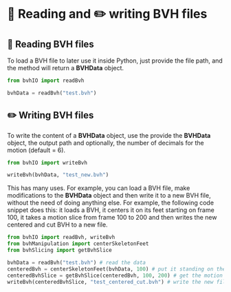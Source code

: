 # 📖 Reading and ✏️ writing BVH files <!-- {docsify-ignore} -->

## 📖 Reading BVH files 

To load a BVH file to later use it inside Python, just provide the file path, and the method will return a **BVHData** object.
```python
from bvhIO import readBvh

bvhData = readBvh("test.bvh")
```

## ✏️ Writing BVH files

To write the content of a **BVHData** object, use the provide the **BVHData** object, the output path and optionally, the number of decimals for the motion (default = 6).
```python
from bvhIO import writeBvh

writeBvh(bvhData, "test_new.bvh")
```
This has many uses. For example, you can load a BVH file, make modifications to the **BVHData** object and then write it to a new BVH file, without the need of doing anything else. For example, the following code snippet does this: it loads a BVH, it centers it on its feet starting on frame 100, it takes a motion slice from frame 100 to 200 and then writes the new centered and cut BVH to a new file.

```python
from bvhIO import readBvh, writeBvh
from bvhManipulation import centerSkeletonFeet
from bvhSlicing import getBvhSlice

bvhData = readBvh("test.bvh") # read the data
centeredBvh = centerSkeletonFeet(bvhData, 100) # put it standing on the center on frame 100
centeredBvhSlice = getBvhSlice(centeredBvh, 100, 200) # get the motion slice from frame 100 to 200
writeBvh(centeredBvhSlice, "test_centered_cut.bvh") # write the new file
```